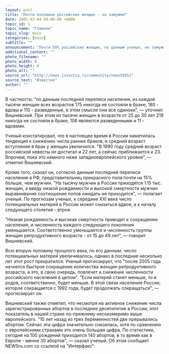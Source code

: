 ```yaml
---
layout: post
title: "Почти половина российских женщин - не замужем"
date: 2005-03-04 00:00:00 +0000
topic_id: 1
topic_name: "Главное"
topic_slug: main
categories: [main]
subtitle: ""
announcement: "Почти 50% российских женщин, по данным ученых, не замужем, и большой процент из этого числа составляют женщины, никогда не состоявшие в браке. Об этом рассказал руководитель Центра демографии и экологии человека Института народно-хозяйственного прогнозирования РАН Анатолий Вишневский."
additional_content: ""
photo_filename: ""
photo_width: 0
photo_height: 0
photo_alt: ""
source_url: "http://news.izvestia.ru/community/news93652"
source_text: "Известия"
author: ""
---
```

В частности, "по данным последней переписи населения, из каждой тысячи женщин всех возрастов 175 никогда не состояли в браке, 180 - вдовы и 110 - разведенные, в этом смысле они все одиноки", &mdash; уточнил Вишневский. При этом из тысячи женщин в возрасте от 25 до 30 лет 219 никогда не состояли в браке, 106 являются разведенными и 11 - вдовами.

Ученый констатировал, что в настоящее время в России наметилась тенденция к снижению числа ранних браков, и средний возраст вступления в брак у женщин увеличился. "В 1990 году средний возраст российской невесты не достигал и 22 лет, а сейчас приближается к 23. Впрочем, пока это намного ниже западноевропейского уровня", &mdash; отметил Вишневский.

Кроме того, сказал он, согласно данным последней переписи населения в РФ, представительниц прекрасного пола почти на 15% больше, чем мужчин. "На тысячу мужчин в России приходятся 1.15 тыс. женщин, а ввиду низкой рождаемости и высокой смертности мужчин выравнивания соотношения полов ожидать не приходится", &mdash; полагает ученый. По прогнозам ученых, к середине XXI века число потенциальных матерей в России может снизиться вдвое, а к началу следующего столетия - втрое.

"Низкая рождаемость и высокая смертность приводят к сокращению населения, и численность каждого следующего поколения уменьшается. Соответственно уменьшается и численность группы женщин репродуктивного возраста - от 15 до 49 лет", &mdash; говорит Вишневский.

Всю вторую половину прошлого века, по его данным, число потенциальных матерей увеличивалось, однако в последние несколько лет этот рост прекратился. Ученый прогнозирует, что "после 2005 года начнется быстрое сокращение количества женщин репродуктивного возраста, а это, в свою очередь, повлечет и снижение численности российского населения в целом". "Если матерей станет меньше, то и родов, соответственно, будет меньше. В этой связи население России, которое сокращается с 1992 года, будет продолжать сокращаться", &mdash; прогнозирует он.

Вишневский также отметил, что несмотря на активное снижение числа зарегистрированных абортов в последнее десятилетие в России, этот показатель в нашей стране по-прежнему несоизмеримо выше европейского. "10 лет назад из трех беременностей две прерывались абортом. Сейчас эта цифра значительно снизилась, хотя по сравнению с европейскими странами это очень большая цифра. По статистике, сегодня на 100 рождений приходится 140 абортов, в то время как в Европе - менее 30 абортов", &mdash; сказал ученый. Об этом сообщает NEWSru.com со ссылкой на "Интерфакс".

